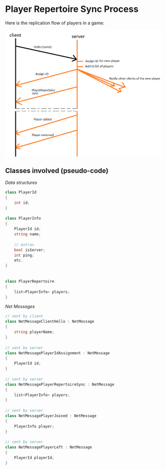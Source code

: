 # Player Repertoire Sync Process

Here is the replication flow of players in a game:

![](./Images/PlayerRepertoireSynchronization.PNG)

## Classes involved (pseudo-code)

*Data structures*

```c#
class PlayerId
{
    int id;
}

class PlayerInfo
{
    PlayerId id;
    string name;
    
    // extras
    bool isServer;
    int ping;
    etc.
}


class PlayerRepertoire
{
    list<PlayerInfo> players;
}
```

*Net Messages*

```c#
// sent by client
class NetMessageClientHello : NetMessage
{
    string playerName;
}

// sent by server
class NetMessagePlayerIdAssignment : NetMessage
{
    PlayerId id;
}

// sent by server
class NetMessagePlayerRepertoireSync : NetMessage
{
    list<PlayerInfo> players;
}

// sent by server
class NetMessagePlayerJoined : NetMessage
{
    PlayerInfo player;
}

// sent by server
class NetMessagePlayerLeft : NetMessage
{
    PlayerId playerId;
}
```
